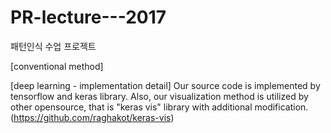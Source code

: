 # PR-lecture---2017
패턴인식 수업 프로젝트


[conventional method]



[deep learning - implementation detail]
Our source code is implemented by tensorflow and keras library.
Also, our visualization method is utilized by other opensource,
that is "keras vis" library with additional modification.
(https://github.com/raghakot/keras-vis)



